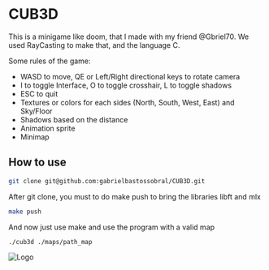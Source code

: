 
# CUB3D

This is a minigame like doom, that I made with my friend @Gbriel70. We used RayCasting to make that, and the language C.

Some rules of the game:
* WASD to move, QE or Left/Right directional keys to rotate camera
* I to toggle Interface, O to toggle crosshair, L to toggle shadows
* ESC to quit
* Textures or colors for each sides (North, South, West, East) and Sky/Floor
* Shadows based on the distance
* Animation sprite
* Minimap



## How to use
```bash
git clone git@github.com:gabrielbastossobral/CUB3D.git
```
After git clone, you must to do make push to bring the libraries libft and mlx
```bash
make push
```
And now just use make and use the program with a valid map
```bash
./cub3d ./maps/path_map
```

![Logo](https://github.com/ayogun/42-project-badges/blob/main/badges/cub3dm.png?raw=true)


